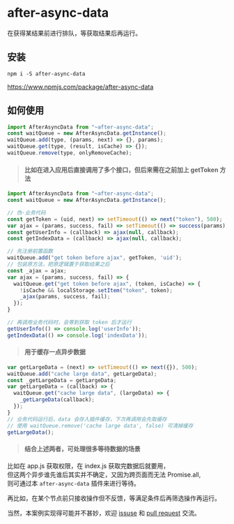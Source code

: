 # after-async-data

在获得某结果前进行排队，等获取结果后再运行。

## 安装

```
npm i -S after-async-data
```
https://www.npmjs.com/package/after-async-data

## 如何使用

```js
import AfterAsyncData from "~after-async-data";
const waitQueue = new AfterAsyncData.getInstance();
waitQueue.add(type, (params, next) => {}, params);
waitQueue.get(type, (result, isCache) => {});
waitQueue.remove(type, onlyRemoveCache);
```

> #### 比如在进入应用后直接调用了多个接口，但后来需在之前加上 getToken 方法

```js
import AfterAsyncData from "~after-async-data";
const waitQueue = new AfterAsyncData.getInstance();

// 伪·业务代码
const getToken = (uid, next) => setTimeout(() => next("token"), 500);
var ajax = (params, success, fail) => setTimeout(() => success(params), 500);
const getUserInfo = (callback) => ajax(null, callback);
const getIndexData = (callback) => ajax(null, callback);

// 先注册前置函数
waitQueue.add("get token before ajax", getToken, 'uid');
// 包装原方法，把原逻辑置于获取结果之后
const _ajax = ajax;
var ajax = (params, success, fail) => {
  waitQueue.get("get token before ajax", (token, isCache) => {
    !isCache && localStorage.setItem("token", token);
    _ajax(params, success, fail);
  });
}

// 再调用业务代码时，会等到获取 token 后才运行
getUserInfo(() => console.log('userInfo'));
getIndexData(() => console.log('indexData'));
```

> #### 用于缓存一点异步数据

```js
var getLargeData = (next) => setTimeout(() => next({}), 500);
waitQueue.add("cache large data", getLargeData);
const _getLargeData = getLargeData;
var getLargeData = (callback) => {
  waitQueue.get("cache large data", (largeData) => {
    _getLargeData(callback);
  });
}
// 业务代码运行后，data 会存入插件缓存，下次再调用会先取缓存
// 使用 waitQueue.remove('cache large data', false) 可清掉缓存
getLargeData();
```

> #### 结合上述两者，可处理很多等待数据的场景

比如在 app.js 获取权限，在 index.js 获取完数据后就要用，  
但这两个异步谁先谁后其实并不确定，又因为跨页面而无法 Promise.all,  
则可通过本 `after-async-data` 插件来进行等待。

再比如，在某个节点前只接收操作但不反馈，等满足条件后再筛选操作再运行。

当然，本案例实现得可能并不甚妙，欢迎 [issuse](https://github.com/forever-z-133/after-async-data/issues) 和 [pull request](https://github.com/forever-z-133/after-async-data/pulls) 交流。
